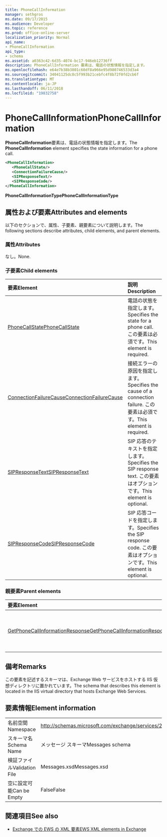 ```yaml
---
title: PhoneCallInformation
manager: sethgros
ms.date: 09/17/2015
ms.audience: Developer
ms.topic: reference
ms.prod: office-online-server
localization_priority: Normal
api_name:
- PhoneCallInformation
api_type:
- schema
ms.assetid: a0363c42-6d35-4074-bc17-946eb12736ff
description: PhoneCallInformation 要素は、電話の状態情報を指定します。
ms.openlocfilehash: e64e7b38b3801c60df8a966e95d980746533d3a4
ms.sourcegitcommit: 34041125dc8c5f993b21cebfc4f8b72f0fd2cb6f
ms.translationtype: MT
ms.contentlocale: ja-JP
ms.lasthandoff: 06/11/2018
ms.locfileid: "19832758"
---
```

# <a name="phonecallinformation"></a><span data-ttu-id="19f67-103">PhoneCallInformation</span><span class="sxs-lookup"><span data-stu-id="19f67-103">PhoneCallInformation</span></span>

<span data-ttu-id="19f67-104">**PhoneCallInformation**要素は、電話の状態情報を指定します。</span><span class="sxs-lookup"><span data-stu-id="19f67-104">The **PhoneCallInformation** element specifies the state information for a phone call.</span></span> 
  
```XML
<PhoneCallInformation>
   <PhoneCallState/>
   <ConnectionFailureCause/>
   <SIPResponseText/>
   <SIPResponseCode/>
</PhoneCallInformation>
```

 <span data-ttu-id="19f67-105">**PhoneCallInformationType**</span><span class="sxs-lookup"><span data-stu-id="19f67-105">**PhoneCallInformationType**</span></span>
## <a name="attributes-and-elements"></a><span data-ttu-id="19f67-106">属性および要素</span><span class="sxs-lookup"><span data-stu-id="19f67-106">Attributes and elements</span></span>

<span data-ttu-id="19f67-107">以下のセクションで、属性、子要素、親要素について説明します。</span><span class="sxs-lookup"><span data-stu-id="19f67-107">The following sections describe attributes, child elements, and parent elements.</span></span>
  
### <a name="attributes"></a><span data-ttu-id="19f67-108">属性</span><span class="sxs-lookup"><span data-stu-id="19f67-108">Attributes</span></span>

<span data-ttu-id="19f67-109">なし。</span><span class="sxs-lookup"><span data-stu-id="19f67-109">None.</span></span>
  
### <a name="child-elements"></a><span data-ttu-id="19f67-110">子要素</span><span class="sxs-lookup"><span data-stu-id="19f67-110">Child elements</span></span>

|<span data-ttu-id="19f67-111">**要素**</span><span class="sxs-lookup"><span data-stu-id="19f67-111">**Element**</span></span>|<span data-ttu-id="19f67-112">**説明**</span><span class="sxs-lookup"><span data-stu-id="19f67-112">**Description**</span></span>|
|:-----|:-----|
|[<span data-ttu-id="19f67-113">PhoneCallState</span><span class="sxs-lookup"><span data-stu-id="19f67-113">PhoneCallState</span></span>](phonecallstate.md) <br/> |<span data-ttu-id="19f67-114">電話の状態を指定します。</span><span class="sxs-lookup"><span data-stu-id="19f67-114">Specifies the state for a phone call.</span></span> <span data-ttu-id="19f67-115">この要素は必須です。</span><span class="sxs-lookup"><span data-stu-id="19f67-115">This element is required.</span></span>  <br/> |
|[<span data-ttu-id="19f67-116">ConnectionFailureCause</span><span class="sxs-lookup"><span data-stu-id="19f67-116">ConnectionFailureCause</span></span>](connectionfailurecause.md) <br/> |<span data-ttu-id="19f67-117">接続エラーの原因を指定します。</span><span class="sxs-lookup"><span data-stu-id="19f67-117">Specifies the cause of a connection failure.</span></span> <span data-ttu-id="19f67-118">この要素は必須です。</span><span class="sxs-lookup"><span data-stu-id="19f67-118">This element is required.</span></span>  <br/> |
|[<span data-ttu-id="19f67-119">SIPResponseText</span><span class="sxs-lookup"><span data-stu-id="19f67-119">SIPResponseText</span></span>](sipresponsetext.md) <br/> |<span data-ttu-id="19f67-120">SIP 応答のテキストを指定します。</span><span class="sxs-lookup"><span data-stu-id="19f67-120">Specifies the SIP response text.</span></span> <span data-ttu-id="19f67-121">この要素はオプションです。</span><span class="sxs-lookup"><span data-stu-id="19f67-121">This element is optional.</span></span>  <br/> |
|[<span data-ttu-id="19f67-122">SIPResponseCode</span><span class="sxs-lookup"><span data-stu-id="19f67-122">SIPResponseCode</span></span>](sipresponsecode.md) <br/> |<span data-ttu-id="19f67-123">SIP 応答コードを指定します。</span><span class="sxs-lookup"><span data-stu-id="19f67-123">Specifies the SIP response code.</span></span> <span data-ttu-id="19f67-124">この要素はオプションです。</span><span class="sxs-lookup"><span data-stu-id="19f67-124">This element is optional.</span></span>  <br/> |
   
### <a name="parent-elements"></a><span data-ttu-id="19f67-125">親要素</span><span class="sxs-lookup"><span data-stu-id="19f67-125">Parent elements</span></span>

|<span data-ttu-id="19f67-126">**要素**</span><span class="sxs-lookup"><span data-stu-id="19f67-126">**Element**</span></span>|<span data-ttu-id="19f67-127">**説明**</span><span class="sxs-lookup"><span data-stu-id="19f67-127">**Description**</span></span>|
|:-----|:-----|
|[<span data-ttu-id="19f67-128">GetPhoneCallInformationResponse</span><span class="sxs-lookup"><span data-stu-id="19f67-128">GetPhoneCallInformationResponse</span></span>](getphonecallinformationresponse.md) <br/> |<span data-ttu-id="19f67-129">[GetPhoneCallInformation 操作](getphonecallinformation-operation.md)要求に対する応答を定義します。</span><span class="sxs-lookup"><span data-stu-id="19f67-129">Defines a response to a [GetPhoneCallInformation operation](getphonecallinformation-operation.md) request.</span></span>  <br/> |
   
## <a name="remarks"></a><span data-ttu-id="19f67-130">備考</span><span class="sxs-lookup"><span data-stu-id="19f67-130">Remarks</span></span>

<span data-ttu-id="19f67-131">この要素を記述するスキーマは、Exchange Web サービスをホストする IIS 仮想ディレクトリに置かれています。</span><span class="sxs-lookup"><span data-stu-id="19f67-131">The schema that describes this element is located in the IIS virtual directory that hosts Exchange Web Services.</span></span>
  
## <a name="element-information"></a><span data-ttu-id="19f67-132">要素情報</span><span class="sxs-lookup"><span data-stu-id="19f67-132">Element information</span></span>

|||
|:-----|:-----|
|<span data-ttu-id="19f67-133">名前空間</span><span class="sxs-lookup"><span data-stu-id="19f67-133">Namespace</span></span>  <br/> |http://schemas.microsoft.com/exchange/services/2006/messages  <br/> |
|<span data-ttu-id="19f67-134">スキーマ名</span><span class="sxs-lookup"><span data-stu-id="19f67-134">Schema Name</span></span>  <br/> |<span data-ttu-id="19f67-135">メッセージ スキーマ</span><span class="sxs-lookup"><span data-stu-id="19f67-135">Messages schema</span></span>  <br/> |
|<span data-ttu-id="19f67-136">検証ファイル</span><span class="sxs-lookup"><span data-stu-id="19f67-136">Validation File</span></span>  <br/> |<span data-ttu-id="19f67-137">Messages.xsd</span><span class="sxs-lookup"><span data-stu-id="19f67-137">Messages.xsd</span></span>  <br/> |
|<span data-ttu-id="19f67-138">空に設定可能</span><span class="sxs-lookup"><span data-stu-id="19f67-138">Can be Empty</span></span>  <br/> |<span data-ttu-id="19f67-139">False</span><span class="sxs-lookup"><span data-stu-id="19f67-139">False</span></span>  <br/> |
   
## <a name="see-also"></a><span data-ttu-id="19f67-140">関連項目</span><span class="sxs-lookup"><span data-stu-id="19f67-140">See also</span></span>



- [<span data-ttu-id="19f67-141">Exchange での EWS の XML 要素</span><span class="sxs-lookup"><span data-stu-id="19f67-141">EWS XML elements in Exchange</span></span>](ews-xml-elements-in-exchange.md)

